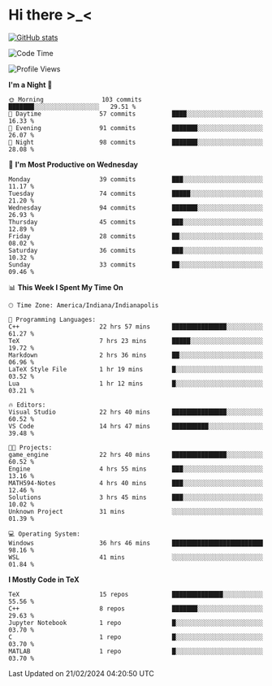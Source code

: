 # Hi there \>_<

[![GitHub stats](https://github-readme-stats.vercel.app/api?username=ARessegetesStery&show_icons=true&theme=transparent)](https://github.com/anuraghazra/github-readme-stats)

<!--START_SECTION:waka-->
![Code Time](http://img.shields.io/badge/Code%20Time-712%20hrs%2043%20mins-blue)

![Profile Views](http://img.shields.io/badge/Profile%20Views-1-blue)

**I'm a Night 🦉** 

```text
🌞 Morning                103 commits         ███████░░░░░░░░░░░░░░░░░░   29.51 % 
🌆 Daytime                57 commits          ████░░░░░░░░░░░░░░░░░░░░░   16.33 % 
🌃 Evening                91 commits          ███████░░░░░░░░░░░░░░░░░░   26.07 % 
🌙 Night                  98 commits          ███████░░░░░░░░░░░░░░░░░░   28.08 % 
```
📅 **I'm Most Productive on Wednesday** 

```text
Monday                   39 commits          ███░░░░░░░░░░░░░░░░░░░░░░   11.17 % 
Tuesday                  74 commits          █████░░░░░░░░░░░░░░░░░░░░   21.20 % 
Wednesday                94 commits          ███████░░░░░░░░░░░░░░░░░░   26.93 % 
Thursday                 45 commits          ███░░░░░░░░░░░░░░░░░░░░░░   12.89 % 
Friday                   28 commits          ██░░░░░░░░░░░░░░░░░░░░░░░   08.02 % 
Saturday                 36 commits          ███░░░░░░░░░░░░░░░░░░░░░░   10.32 % 
Sunday                   33 commits          ██░░░░░░░░░░░░░░░░░░░░░░░   09.46 % 
```


📊 **This Week I Spent My Time On** 

```text
🕑︎ Time Zone: America/Indiana/Indianapolis

💬 Programming Languages: 
C++                      22 hrs 57 mins      ███████████████░░░░░░░░░░   61.27 % 
TeX                      7 hrs 23 mins       █████░░░░░░░░░░░░░░░░░░░░   19.72 % 
Markdown                 2 hrs 36 mins       ██░░░░░░░░░░░░░░░░░░░░░░░   06.96 % 
LaTeX Style File         1 hr 19 mins        █░░░░░░░░░░░░░░░░░░░░░░░░   03.52 % 
Lua                      1 hr 12 mins        █░░░░░░░░░░░░░░░░░░░░░░░░   03.21 % 

🔥 Editors: 
Visual Studio            22 hrs 40 mins      ███████████████░░░░░░░░░░   60.52 % 
VS Code                  14 hrs 47 mins      ██████████░░░░░░░░░░░░░░░   39.48 % 

🐱‍💻 Projects: 
game_engine              22 hrs 40 mins      ███████████████░░░░░░░░░░   60.52 % 
Engine                   4 hrs 55 mins       ███░░░░░░░░░░░░░░░░░░░░░░   13.16 % 
MATH594-Notes            4 hrs 40 mins       ███░░░░░░░░░░░░░░░░░░░░░░   12.46 % 
Solutions                3 hrs 45 mins       ███░░░░░░░░░░░░░░░░░░░░░░   10.02 % 
Unknown Project          31 mins             ░░░░░░░░░░░░░░░░░░░░░░░░░   01.39 % 

💻 Operating System: 
Windows                  36 hrs 46 mins      █████████████████████████   98.16 % 
WSL                      41 mins             ░░░░░░░░░░░░░░░░░░░░░░░░░   01.84 % 
```

**I Mostly Code in TeX** 

```text
TeX                      15 repos            ██████████████░░░░░░░░░░░   55.56 % 
C++                      8 repos             ███████░░░░░░░░░░░░░░░░░░   29.63 % 
Jupyter Notebook         1 repo              █░░░░░░░░░░░░░░░░░░░░░░░░   03.70 % 
C                        1 repo              █░░░░░░░░░░░░░░░░░░░░░░░░   03.70 % 
MATLAB                   1 repo              █░░░░░░░░░░░░░░░░░░░░░░░░   03.70 % 
```




 Last Updated on 21/02/2024 04:20:50 UTC
<!--END_SECTION:waka-->
